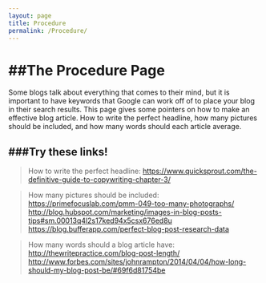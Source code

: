 ```yaml
---
layout: page
title: Procedure
permalink: /Procedure/
---
```

##The Procedure Page
==================

Some blogs talk about everything that comes to their mind, but it is important to have keywords that Google can work off of to place your blog in their search results.
This page gives some pointers on how to make an effective blog article. How to write the perfect headline, how many pictures should be included, and how many words should each article average.  

###Try these links!
----------------

> How to write the perfect headline:
> https://www.quicksprout.com/the-definitive-guide-to-copywriting-chapter-3/

> How many pictures should be included:
>  https://primefocuslab.com/pmm-049-too-many-photographs/
>  http://blog.hubspot.com/marketing/images-in-blog-posts-tips#sm.00013q4l2s17ked94x5csx676ed8u 
>  https://blog.bufferapp.com/perfect-blog-post-research-data 

> How many words should a blog article have: 
> http://thewritepractice.com/blog-post-length/  
> http://www.forbes.com/sites/johnrampton/2014/04/04/how-long-should-my-blog-post-be/#69f6d81754be 
